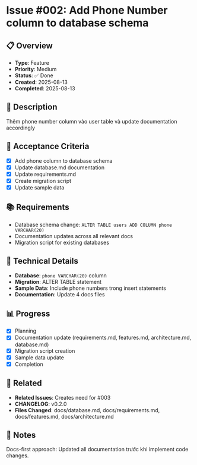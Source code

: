 # Issue #002: Add Phone Number column to database schema

## 📋 Overview
- **Type**: Feature
- **Priority**: Medium
- **Status**: ✅ Done
- **Created**: 2025-08-13
- **Completed**: 2025-08-13

## 📝 Description
Thêm phone number column vào user table và update documentation accordingly

## 🎯 Acceptance Criteria
- [x] Add phone column to database schema
- [x] Update database.md documentation
- [x] Update requirements.md
- [x] Create migration script
- [x] Update sample data

## 📚 Requirements
- Database schema change: `ALTER TABLE users ADD COLUMN phone VARCHAR(20)`
- Documentation updates across all relevant docs
- Migration script for existing databases

## 🔧 Technical Details
- **Database**: `phone VARCHAR(20)` column
- **Migration**: ALTER TABLE statement
- **Sample Data**: Include phone numbers trong insert statements
- **Documentation**: Update 4 docs files

## 📊 Progress
- [x] Planning
- [x] Documentation update (requirements.md, features.md, architecture.md, database.md)
- [x] Migration script creation
- [x] Sample data update
- [x] Completion

## 🔗 Related
- **Related Issues**: Creates need for #003
- **CHANGELOG**: v0.2.0
- **Files Changed**: docs/database.md, docs/requirements.md, docs/features.md, docs/architecture.md

## 💭 Notes
Docs-first approach: Updated all documentation trước khi implement code changes.
